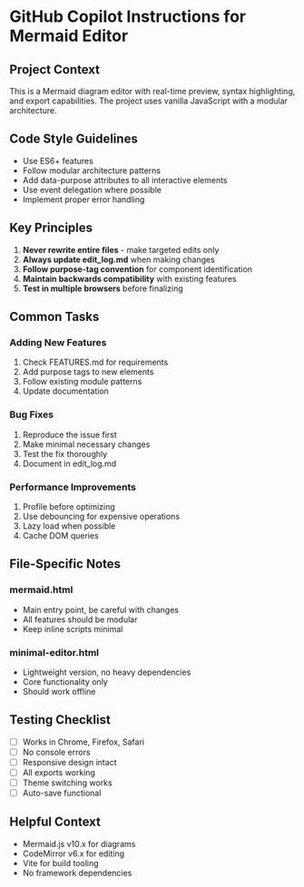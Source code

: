 # GitHub Copilot Instructions for Mermaid Editor

## Project Context
This is a Mermaid diagram editor with real-time preview, syntax highlighting, and export capabilities. The project uses vanilla JavaScript with a modular architecture.

## Code Style Guidelines
- Use ES6+ features
- Follow modular architecture patterns
- Add data-purpose attributes to all interactive elements
- Use event delegation where possible
- Implement proper error handling

## Key Principles
1. **Never rewrite entire files** - make targeted edits only
2. **Always update edit_log.md** when making changes
3. **Follow purpose-tag convention** for component identification
4. **Maintain backwards compatibility** with existing features
5. **Test in multiple browsers** before finalizing

## Common Tasks

### Adding New Features
1. Check FEATURES.md for requirements
2. Add purpose tags to new elements
3. Follow existing module patterns
4. Update documentation

### Bug Fixes
1. Reproduce the issue first
2. Make minimal necessary changes
3. Test the fix thoroughly
4. Document in edit_log.md

### Performance Improvements
1. Profile before optimizing
2. Use debouncing for expensive operations
3. Lazy load when possible
4. Cache DOM queries

## File-Specific Notes

### mermaid.html
- Main entry point, be careful with changes
- All features should be modular
- Keep inline scripts minimal

### minimal-editor.html  
- Lightweight version, no heavy dependencies
- Core functionality only
- Should work offline

## Testing Checklist
- [ ] Works in Chrome, Firefox, Safari
- [ ] No console errors
- [ ] Responsive design intact
- [ ] All exports working
- [ ] Theme switching works
- [ ] Auto-save functional

## Helpful Context
- Mermaid.js v10.x for diagrams
- CodeMirror v6.x for editing
- Vite for build tooling
- No framework dependencies